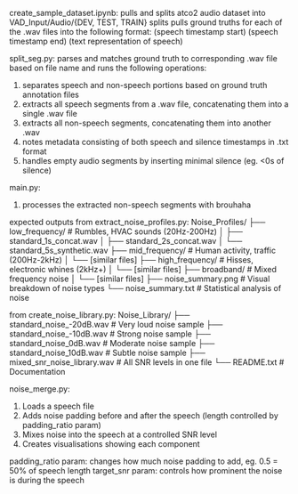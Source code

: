 create_sample_dataset.ipynb:
pulls and splits atco2 audio dataset into VAD_Input/Audio/{DEV, TEST, TRAIN} splits
pulls ground truths for each of the .wav files into the following format: (speech timestamp start) (speech timestamp end) (text representation of speech)

split_seg.py:
parses and matches ground truth to corresponding .wav file based on file name and runs the following operations:
1. separates speech and non-speech portions based on ground truth annotation files
2. extracts all speech segments from a .wav file, concatenating them into a single .wav file
3. extracts all non-speech segments, concatenating them into another .wav
4. notes metadata consisting of both speech and silence timestamps in .txt format
5. handles empty audio segments by inserting minimal silence (eg. <0s of silence)

main.py:
1. processes the extracted non-speech segments with brouhaha

expected outputs from extract_noise_profiles.py:
Noise_Profiles/
├── low_frequency/         # Rumbles, HVAC sounds (20Hz-200Hz)
│   ├── standard_1s_concat.wav
│   ├── standard_2s_concat.wav
│   └── standard_5s_synthetic.wav
├── mid_frequency/         # Human activity, traffic (200Hz-2kHz)
│   └── [similar files]
├── high_frequency/        # Hisses, electronic whines (2kHz+)
│   └── [similar files]
├── broadband/             # Mixed frequency noise
│   └── [similar files]
├── noise_summary.png      # Visual breakdown of noise types
└── noise_summary.txt      # Statistical analysis of noise

from create_noise_library.py:
Noise_Library/
├── standard_noise_-20dB.wav   # Very loud noise sample
├── standard_noise_-10dB.wav   # Strong noise sample
├── standard_noise_0dB.wav     # Moderate noise sample
├── standard_noise_10dB.wav    # Subtle noise sample
├── mixed_snr_noise_library.wav  # All SNR levels in one file
└── README.txt                   # Documentation

noise_merge.py:
1. Loads a speech file
2. Adds noise padding before and after the speech (length controlled by padding_ratio param)
3. Mixes noise into the speech at a controlled SNR level
4. Creates visualisations showing each component

padding_ratio param: changes how much noise padding to add, eg. 0.5 = 50% of speech length
target_snr param: controls how prominent the noise is during the speech